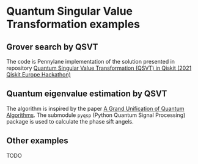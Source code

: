 # Quantum Singular Value Transformation examples

## Grover search by QSVT

The code is Pennylane implementation of the solution presented in repository [Quantum Singular Value Transformation (QSVT) in Qiskit (2021 Qiskit Europe Hackathon)](https://github.com/bartubisgin/QSVTinQiskit-2021-Europe-Hackathon-Winning-Project-)

## Quantum eigenvalue estimation by QSVT

The algorithm is inspired by the paper [A Grand Unification of Quantum Algorithms](https://arxiv.org/abs/2105.02859). The submodule `pyqsp` (Python Quantum Signal Processing) package is used to calculate the phase sift angels.

## Other examples

TODO